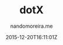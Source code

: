 ---
title: "dotX"
github: https://github.com/nandomoreirame/dotX
demo: https://nandomoreirame.github.io/dotX/
author: nandomoreira.me

ssg:
  - Jekyll
cms:
  - No Cms
date: 2015-12-20T16:11:01Z
github_branch: master
---